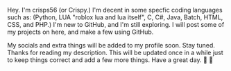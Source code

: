  Hey. I'm crisps56 (or Crispy.) I'm decent in some specfic coding languages such as: (Python, LUA "roblox lua and lua itself", C, C#, Java, Batch, HTML,  CSS, and PHP.)
 I'm new to GitHub, and I'm still exploring. I will post some of my projects on here, and make a few using GitHub.

 My socials and extra things will be added to my profile soon. Stay tuned.
 Thanks for reading my description. This will be updated once in a while just to keep things correct and add a few more things.
 Have a great day. 👋 👋
